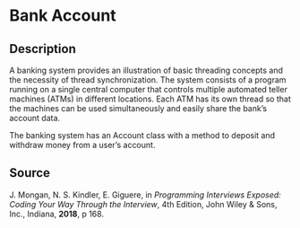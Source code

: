 # Bank Account

## Description

A banking system provides an illustration of basic threading concepts and the necessity of thread
synchronization. The system consists of a program running on a single central computer that controls
multiple automated teller machines (ATMs) in different locations. Each ATM has its own
thread so that the machines can be used simultaneously and easily share the bank’s account data.

The banking system has an Account class with a method to deposit and withdraw money from a
user’s account.

## Source

J. Mongan, N. S. Kindler, E. Giguere, in *Programming Interviews Exposed: Coding Your Way Through the Interview*, 4th Edition, John Wiley & Sons, Inc., Indiana, **2018**, p 168.
